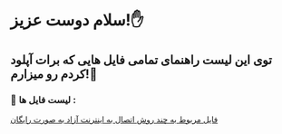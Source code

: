 # سلام دوست عزیز!✋
## توی این لیست راهنمای تمامی فایل هایی که برات آپلود کردم رو میزارم!🎉
### 🎯 لیست فایل ها :
[فایل مربوط به چند روش اتصال به اینترنت آزاد به صورت رایگان](https://github.com/Amirinventor2010/files/blob/main/file/tutorial%205%20freenet)
